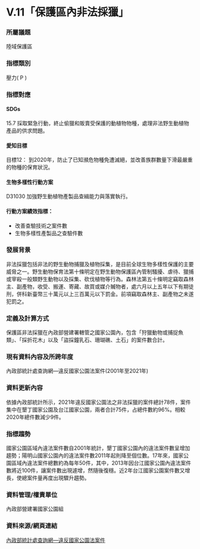 # V.11「保護區內非法採獵」

<script type="text/javascript" src="http://cdn.mathjax.org/mathjax/latest/MathJax.js?config=TeX-AMS-MML_HTMLorMML"></script>


### 所屬議題
陸域保護區
### 指標類別
壓力( P )
### 指標對應
#### SDGs
15.7
採取緊急行動，終止偷獵和販賣受保護的動植物物種，處理非法野生動植物產品的供求問題。
#### 愛知目標
目標12：
到2020年，防止了已知瀕危物種免遭滅絕，並改善族群數量下滑最嚴重的物種的保育狀況。
#### 生物多樣性行動方案
D31030 加強野生動植物產製品查緝能力與落實執行。
#### 行動方案績效指標：
* 改善查驗技術之案件數
* 生物多樣性產製品之查驗件數
### 發展背景
非法採獵包括非法的野生動物捕獵及植物採集，是目前全球生物多樣性保護的主要威脅之一。野生動物保育法第十條明定在野生動物保護區內管制騷擾、虐待、獵捕或宰殺一般類野生動物以及採集、砍伐植物等行為。森林法第五十條明定竊取森林主、副產物，收受、搬運、寄藏、故買或媒介贓物者，處六月以上五年以下有期徒刑，併科新臺幣三十萬元以上三百萬元以下罰金。前項竊取森林主、副產物之未遂犯罰之。
### 定義及計算方式
保護區非法採獵在內政部營建署轄管之國家公園內，包含「狩獵動物或捕捉魚類」、「採折花木」以及「盜採鐘乳石、珊瑚礁、土石」的案件數合計。
### 現有資料內容及所跨年度
內政部統計處查詢網—違反國家公園法案件(2001年至2021年)
### 資料更新內容
依據內政部統計所示，2021年違反國家公園法之非法採獵的案件總計78件，案件集中在墾丁國家公園及台江國家公園，兩者合計75件，占總件數約96%。相較2020年總件數減少9件。
### 指標趨勢
國家公園區域內違法案件數自2001年統計，墾丁國家公園內的違法案件數呈增加趨勢；陽明山國家公園內的違法案件數2011年起則降至個位數。17年來，國家公園區域內違法案件總數約為每年50件，其中，2013年因台江國家公園內違法案件數將近100件，讓案件數出現遽增，然隨後復穩。近2年台江國家公園案件數又增長，使總案件量再度出現驟升趨勢。
### 資料管理/權責單位
內政部營建署國家公園組
### 資料來源/網頁連結
[內政部統計處查詢網—違反國家公園法案件](http://statis.moi.gov.tw/micst/stmain.jsp?sys=100)